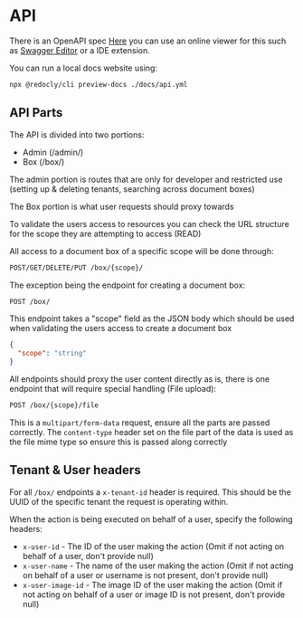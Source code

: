 # API

There is an OpenAPI spec [Here](./api.yml) you can use an online viewer for this such as [Swagger Editor](https://editor.swagger.io/) or a IDE extension.

You can run a local docs website using:

```sh
npx @redocly/cli preview-docs ./docs/api.yml
```

## API Parts

The API is divided into two portions:

- Admin (/admin/)
- Box (/box/)

The admin portion is routes that are only for developer and restricted use (setting up & deleting tenants, searching across document boxes)

The Box portion is what user requests should proxy towards

To validate the users access to resources you can check the URL structure for the scope they are attempting to access (READ)

All access to a document box of a specific scope will be done through:

```sh
POST/GET/DELETE/PUT /box/{scope}/
```

The exception being the endpoint for creating a document box:

```sh
POST /box/
```

This endpoint takes a "scope" field as the JSON body which should be used when
validating the users access to create a document box

```json
{
  "scope": "string"
}
```

All endpoints should proxy the user content directly as is, there is one endpoint that will require special handling (File upload):

```sh
POST /box/{scope}/file
```

This is a `multipart/form-data` request, ensure all the parts are passed correctly. The `content-type` header set on the file part of the data is used as the file mime type so ensure this is passed along correctly

## Tenant & User headers

For all `/box/` endpoints a `x-tenant-id` header is required. This should be the UUID of the specific tenant the request is operating within.

When the action is being executed on behalf of a user, specify the following headers:

* `x-user-id` - The ID of the user making the action (Omit if not acting on behalf of a user, don't provide null)
* `x-user-name` - The name of the user making the action (Omit if not acting on behalf of a user or username is not present, don't provide null)
* `x-user-image-id` - The image ID of the user making the action (Omit if not acting on behalf of a user or image ID is not present, don't provide null)